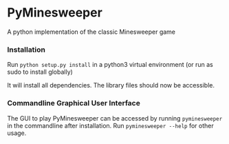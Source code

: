 # PyMinesweeper

A python implementation of the classic Minesweeper game

### Installation

Run `python setup.py install` in a python3 virtual environment (or run as sudo to install globally)

It will install all dependencies. The library files should now be accessible.

### Commandline Graphical User Interface

The GUI to play PyMinesweeper can be accessed by running `pyminesweeper` in the commandline after installation. Run `pyminesweeper --help` for other usage.

